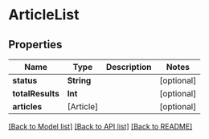# ArticleList

## Properties
Name | Type | Description | Notes
------------ | ------------- | ------------- | -------------
**status** | **String** |  | [optional] 
**totalResults** | **Int** |  | [optional] 
**articles** | [Article] |  | [optional] 

[[Back to Model list]](../README.md#documentation-for-models) [[Back to API list]](../README.md#documentation-for-api-endpoints) [[Back to README]](../README.md)


